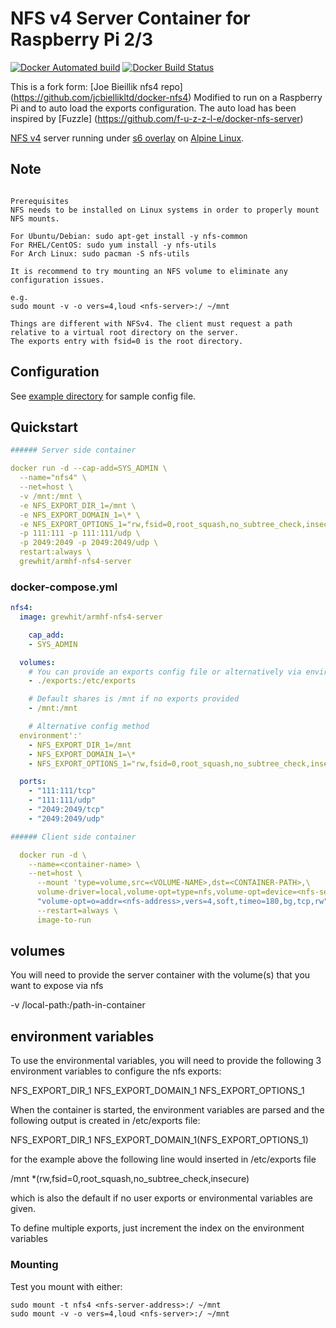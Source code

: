 # NFS v4 Server Container for Raspberry Pi 2/3

[![Docker Automated build](https://img.shields.io/docker/automated/jrottenberg/ffmpeg.svg)]()
[![Docker Build Status](https://img.shields.io/docker/build/jrottenberg/ffmpeg.svg)]()

This is a fork form: [Joe Bieillik nfs4 repo] (<https://github.com/jcbiellikltd/docker-nfs4>)
Modified to run on a Raspberry Pi and to auto load the exports configuration.
The auto load has been inspired by [Fuzzle] (<https://github.com/f-u-z-z-l-e/docker-nfs-server>)

[NFS v4](http://nfs.sourceforge.net/) server running under [s6 overlay](https://github.com/just-containers/s6-overlay) on [Alpine Linux](https://hub.docker.com/_/alpine/).

## Note

```text

Prerequisites
NFS needs to be installed on Linux systems in order to properly mount NFS mounts.

For Ubuntu/Debian: sudo apt-get install -y nfs-common
For RHEL/CentOS: sudo yum install -y nfs-utils
For Arch Linux: sudo pacman -S nfs-utils

It is recommend to try mounting an NFS volume to eliminate any configuration issues.

e.g.
sudo mount -v -o vers=4,loud <nfs-server>:/ ~/mnt

Things are different with NFSv4. The client must request a path relative to a virtual root directory on the server.
The exports entry with fsid=0 is the root directory.

```

## Configuration

See [example directory](https://github.com/grewhit25/docker-nfs4/tree/master/example) for sample config file.

## Quickstart

```yml
###### Server side container

docker run -d --cap-add=SYS_ADMIN \
  --name="nfs4" \
  --net=host \
  -v /mnt:/mnt \
  -e NFS_EXPORT_DIR_1=/mnt \
  -e NFS_EXPORT_DOMAIN_1=\* \
  -e NFS_EXPORT_OPTIONS_1="rw,fsid=0,root_squash,no_subtree_check,insecure" \
  -p 111:111 -p 111:111/udp \
  -p 2049:2049 -p 2049:2049/udp \
  restart:always \
  grewhit/armhf-nfs4-server

```

### docker-compose.yml

```yml
nfs4:
  image: grewhit/armhf-nfs4-server

    cap_add:
    - SYS_ADMIN

  volumes:
    # You can provide an exports config file or alternatively via environmental variables.
    - ./exports:/etc/exports

    # Default shares is /mnt if no exports provided
    - /mnt:/mnt

    # Alternative config method
  environment':'
    - NFS_EXPORT_DIR_1=/mnt
    - NFS_EXPORT_DOMAIN_1=\*
    - NFS_EXPORT_OPTIONS_1="rw,fsid=0,root_squash,no_subtree_check,insecure"

  ports:
    - "111:111/tcp"
    - "111:111/udp"
    - "2049:2049/tcp"
    - "2049:2049/udp"

###### Client side container

  docker run -d \
    --name=<container-name> \
    --net=host \
      --mount 'type=volume,src=<VOLUME-NAME>,dst=<CONTAINER-PATH>,\
      volume-driver=local,volume-opt=type=nfs,volume-opt=device=<nfs-server>:<nfs-path>,\
      "volume-opt=o=addr=<nfs-address>,vers=4,soft,timeo=180,bg,tcp,rw"' \
      --restart=always \
      image-to-run

```

## volumes

You will need to provide the server container with the volume(s) that you want to expose via nfs

-v /local-path:/path-in-container

## environment variables

To use the environmental variables, you will need to provide the following 3 environment variables to configure the nfs exports:

NFS_EXPORT_DIR_1
NFS_EXPORT_DOMAIN_1
NFS_EXPORT_OPTIONS_1

When the container is started, the environment variables are parsed and the following output is created in /etc/exports file:

NFS_EXPORT_DIR_1 NFS_EXPORT_DOMAIN_1(NFS_EXPORT_OPTIONS_1)

for the example above the following line would inserted in /etc/exports file

/mnt *(rw,fsid=0,root_squash,no_subtree_check,insecure)

which is also the default if no user exports or environmental variables are given.

To define multiple exports, just increment the index on the environment variables

### Mounting

Test you mount with either:

```shell
sudo mount -t nfs4 <nfs-server-address>:/ ~/mnt
sudo mount -v -o vers=4,loud <nfs-server>:/ ~/mnt
```

